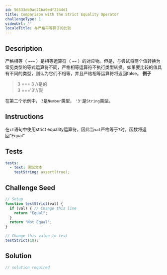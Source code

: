 ```yaml
---
id: 56533eb9ac21ba0edf2244d1
title: Comparison with the Strict Equality Operator
challengeType: 1
videoUrl: ''
localeTitle: 与严格平等算子的比较
---
```


## Description
<section id="description">严格相等（ <code>===</code> ）是相等运算符（ <code>==</code> ）的对应物。但是，与尝试将两个值转换为常见类型的等式运算符不同，严格相等运算符不执行类型转换。如果要比较的值具有不同的类型，则认为它们不相等，并且严格相等运算符将返回false。 <strong>例子</strong> <blockquote> 3 === 3 //是的<br> 3 ===&#39;3&#39;//假</blockquote>在第二个示例中， <code>3</code>是<code>Number</code>类型， <code>&#39;3&#39;</code>是<code>String</code>类型。 </section>

## Instructions
<section id="instructions">在<code>if</code>语句中使用strict equality运算符，因此当<code>val</code>严格等于<code>7</code>时，函数将返回“Equal” </section>

## Tests
<section id='tests'>

```yml
tests:
  - text: 測試文本
    testString: assert(true);

```

</section>

## Challenge Seed
<section id='challengeSeed'>

<div id='js-seed'>

```js
// Setup
function testStrict(val) {
  if (val) { // Change this line
    return "Equal";
  }
  return "Not Equal";
}

// Change this value to test
testStrict(10);

```

</div>



</section>

## Solution
<section id='solution'>

```js
// solution required
```
</section>
